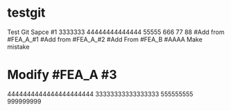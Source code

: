 # testgit
Test Git Sapce #1 3333333 44444444444444 55555 666 77 88
#Add from #FEA_A_#1
#Add from #FEA_A_#2
#Add From #FEA_B
#AAAA Make mistake
# Modify #FEA_A #3
4444444444444444444444
33333333333333333
555555555
999999999
